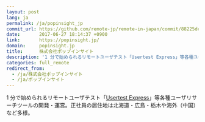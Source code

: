 ```yaml
---
layout: post
lang: ja
permalink: /ja/popinsight_jp
commit_url: https://github.com/remote-jp/remote-in-japan/commit/88225de1232b84bad8993b2decff2ebbef803354
date:       2017-06-27 18:14:37 +0900
link:       https://popinsight.jp/
domain:     popinsight.jp
title:      株式会社ポップインサイト
description: '1 分で始められるリモートユーザテスト「Usertest Express」等各種ユーザリサーチツールの開発・運営。正社員の居住地は北海道・広島・栃木や海外（中国）など多様。'
categories: full_remote
redirect_from:
  - /ja/株式会社ポップインサイト
  - /ja/ポップインサイト
---
```


<p>1 分で始められるリモートユーザテスト「<a href="https://usertesting.jp/express">Usertest Express</a>」等各種ユーザリサーチツールの開発・運営。正社員の居住地は北海道・広島・栃木や海外（中国）など多様。</p>
